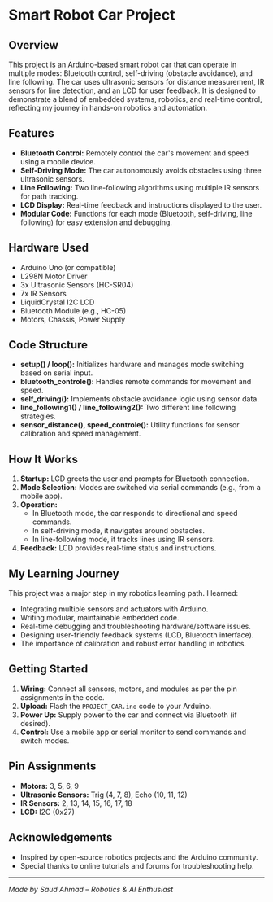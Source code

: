 # Smart Robot Car Project

## Overview
This project is an Arduino-based smart robot car that can operate in multiple modes: Bluetooth control, self-driving (obstacle avoidance), and line following. The car uses ultrasonic sensors for distance measurement, IR sensors for line detection, and an LCD for user feedback. It is designed to demonstrate a blend of embedded systems, robotics, and real-time control, reflecting my journey in hands-on robotics and automation.

## Features
- **Bluetooth Control:** Remotely control the car's movement and speed using a mobile device.
- **Self-Driving Mode:** The car autonomously avoids obstacles using three ultrasonic sensors.
- **Line Following:** Two line-following algorithms using multiple IR sensors for path tracking.
- **LCD Display:** Real-time feedback and instructions displayed to the user.
- **Modular Code:** Functions for each mode (Bluetooth, self-driving, line following) for easy extension and debugging.

## Hardware Used
- Arduino Uno (or compatible)
- L298N Motor Driver
- 3x Ultrasonic Sensors (HC-SR04)
- 7x IR Sensors
- LiquidCrystal I2C LCD
- Bluetooth Module (e.g., HC-05)
- Motors, Chassis, Power Supply

## Code Structure
- **setup() / loop():** Initializes hardware and manages mode switching based on serial input.
- **bluetooth_controle():** Handles remote commands for movement and speed.
- **self_driving():** Implements obstacle avoidance logic using sensor data.
- **line_following1() / line_following2():** Two different line following strategies.
- **sensor_distance(), speed_controle():** Utility functions for sensor calibration and speed management.

## How It Works
1. **Startup:** LCD greets the user and prompts for Bluetooth connection.
2. **Mode Selection:** Modes are switched via serial commands (e.g., from a mobile app).
3. **Operation:**
   - In Bluetooth mode, the car responds to directional and speed commands.
   - In self-driving mode, it navigates around obstacles.
   - In line-following mode, it tracks lines using IR sensors.
4. **Feedback:** LCD provides real-time status and instructions.

## My Learning Journey
This project was a major step in my robotics learning path. I learned:
- Integrating multiple sensors and actuators with Arduino.
- Writing modular, maintainable embedded code.
- Real-time debugging and troubleshooting hardware/software issues.
- Designing user-friendly feedback systems (LCD, Bluetooth interface).
- The importance of calibration and robust error handling in robotics.

## Getting Started
1. **Wiring:** Connect all sensors, motors, and modules as per the pin assignments in the code.
2. **Upload:** Flash the `PROJECT_CAR.ino` code to your Arduino.
3. **Power Up:** Supply power to the car and connect via Bluetooth (if desired).
4. **Control:** Use a mobile app or serial monitor to send commands and switch modes.

## Pin Assignments
- **Motors:** 3, 5, 6, 9
- **Ultrasonic Sensors:** Trig (4, 7, 8), Echo (10, 11, 12)
- **IR Sensors:** 2, 13, 14, 15, 16, 17, 18
- **LCD:** I2C (0x27)

## Acknowledgements
- Inspired by open-source robotics projects and the Arduino community.
- Special thanks to online tutorials and forums for troubleshooting help.

---
*Made by Saud Ahmad – Robotics & AI Enthusiast*
